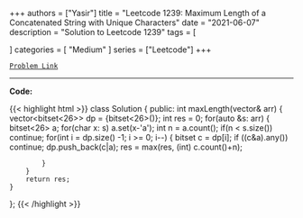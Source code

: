 
+++
authors = ["Yasir"]
title = "Leetcode 1239: Maximum Length of a Concatenated String with Unique Characters"
date = "2021-06-07"
description = "Solution to Leetcode 1239"
tags = [
    
]
categories = [
    "Medium"
]
series = ["Leetcode"]
+++



[`Problem Link`](https://leetcode.com/problems/maximum-length-of-a-concatenated-string-with-unique-characters/description/)

---

**Code:**

{{< highlight html >}}
class Solution {
public:
    int maxLength(vector<string>& arr) {
        vector<bitset<26>> dp = {bitset<26>()};
        int res = 0;
        for(auto &s: arr) {
            bitset<26> a;
            for(char x: s)
                a.set(x-'a');
            int n = a.count();
            if(n < s.size()) continue;
            for(int i = dp.size() -1; i >= 0; i--) {
                bitset c = dp[i];
                if ((c&a).any()) continue;
                dp.push_back(c|a);
                res = max(res, (int) c.count()+n);
                
            }
        }
        return res;
    }
};
{{< /highlight >}}

